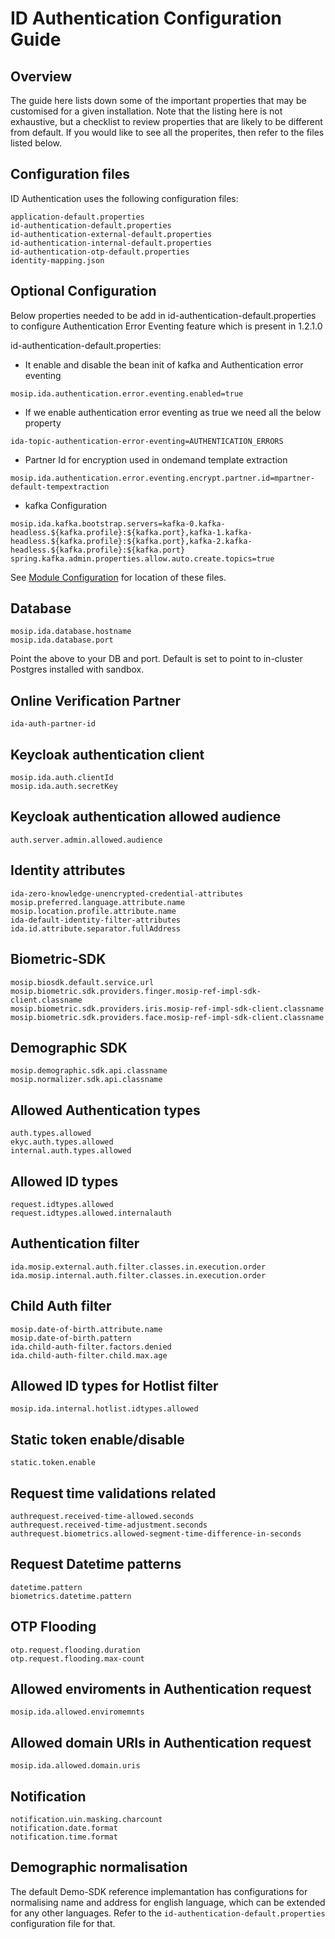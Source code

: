 # ID Authentication Configuration Guide

## Overview
The guide here lists down some of the important properties that may be customised for a given installation. Note that the listing here is not exhaustive, but a checklist to review properties that are likely to be different from default.  If you would like to see all the properites, then refer to the files listed below.

## Configuration files
ID Authentication uses the following configuration files:
```
application-default.properties
id-authentication-default.properties
id-authentication-external-default.properties
id-authentication-internal-default.properties
id-authentication-otp-default.properties
identity-mapping.json
```
## Optional Configuration
Below properties needed to be add in id-authentication-default.properties to configure Authentication Error Eventing feature which is present in 1.2.1.0

id-authentication-default.properties: 

- It enable and disable the bean init of kafka and Authentication error eventing
```
mosip.ida.authentication.error.eventing.enabled=true
```

- If we enable authentication error eventing as true we need all the below property
```
ida-topic-authentication-error-eventing=AUTHENTICATION_ERRORS
```

- Partner Id for encryption used in ondemand template extraction
```
mosip.ida.authentication.error.eventing.encrypt.partner.id=mpartner-default-tempextraction
```

- kafka Configuration
```
mosip.ida.kafka.bootstrap.servers=kafka-0.kafka-headless.${kafka.profile}:${kafka.port},kafka-1.kafka-headless.${kafka.profile}:${kafka.port},kafka-2.kafka-headless.${kafka.profile}:${kafka.port}
spring.kafka.admin.properties.allow.auto.create.topics=true

```

See [Module Configuration](https://docs.mosip.io/1.2.0/modules/module-configuration) for location of these files.

## Database
```
mosip.ida.database.hostname
mosip.ida.database.port
```

Point the above to your DB and port.  Default is set to point to in-cluster Postgres installed with sandbox.

## Online Verification Partner 
```
ida-auth-partner-id
```

## Keycloak authentication client 
```
mosip.ida.auth.clientId
mosip.ida.auth.secretKey
```

## Keycloak authentication allowed audience 
```
auth.server.admin.allowed.audience
```


## Identity attributes 

```
ida-zero-knowledge-unencrypted-credential-attributes
mosip.preferred.language.attribute.name
mosip.location.profile.attribute.name
ida-default-identity-filter-attributes
ida.id.attribute.separator.fullAddress
```

## Biometric-SDK 
```
mosip.biosdk.default.service.url
mosip.biometric.sdk.providers.finger.mosip-ref-impl-sdk-client.classname
mosip.biometric.sdk.providers.iris.mosip-ref-impl-sdk-client.classname
mosip.biometric.sdk.providers.face.mosip-ref-impl-sdk-client.classname
```

## Demographic SDK 
```
mosip.demographic.sdk.api.classname
mosip.normalizer.sdk.api.classname
```

## Allowed Authentication types 
```
auth.types.allowed
ekyc.auth.types.allowed
internal.auth.types.allowed
```

## Allowed ID types
```
request.idtypes.allowed
request.idtypes.allowed.internalauth
```

## Authentication filter 
```
ida.mosip.external.auth.filter.classes.in.execution.order
ida.mosip.internal.auth.filter.classes.in.execution.order
```

## Child Auth filter
```
mosip.date-of-birth.attribute.name
mosip.date-of-birth.pattern
ida.child-auth-filter.factors.denied
ida.child-auth-filter.child.max.age
```

## Allowed ID types for Hotlist filter
```
mosip.ida.internal.hotlist.idtypes.allowed
```

## Static token enable/disable
```
static.token.enable
```

## Request time validations related 
```
authrequest.received-time-allowed.seconds
authrequest.received-time-adjustment.seconds
authrequest.biometrics.allowed-segment-time-difference-in-seconds
```

## Request Datetime patterns 
```
datetime.pattern
biometrics.datetime.pattern
```

## OTP Flooding 
```
otp.request.flooding.duration
otp.request.flooding.max-count
```

## Allowed enviroments in Authentication request 
```
mosip.ida.allowed.enviromemnts
```

## Allowed domain URIs in Authentication request 
```
mosip.ida.allowed.domain.uris
```

## Notification 
```
notification.uin.masking.charcount
notification.date.format
notification.time.format
```

## Demographic normalisation 
The default Demo-SDK reference implemantation has configurations for normalising name and address for english language, which can be extended for any other languages. Refer to the `id-authentication-default.properties` configuration file for that.




